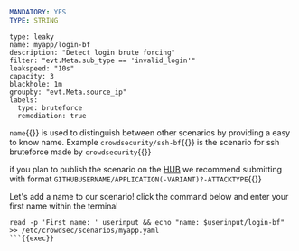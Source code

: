 ```yaml
MANDATORY: YES
TYPE: STRING
```
```yaml{2}
type: leaky
name: myapp/login-bf
description: "Detect login brute forcing"
filter: "evt.Meta.sub_type == 'invalid_login'"
leakspeed: "10s"
capacity: 3
blackhole: 1m
groupby: "evt.Meta.source_ip"
labels:
  type: bruteforce
  remediation: true
```

`name`{{}} is used to distinguish between other scenarios by providing a easy to know name. Example `crowdsecurity/ssh-bf`{{}} is the scenario for ssh bruteforce made by `crowdsecurity`{{}}

if you plan to publish the scenario on the [HUB](https://hub.crowdsec.net/) we recommend submitting with format `GITHUBUSERNAME/APPLICATION(-VARIANT)?-ATTACKTYPE`{{}}

Let's add a name to our scenario! click the command below and enter your first name within the terminal
```
read -p 'First name: ' userinput && echo "name: $userinput/login-bf" >> /etc/crowdsec/scenarios/myapp.yaml
```{{exec}}